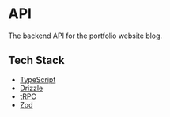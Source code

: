 # API

The backend API for the portfolio website blog.

## Tech Stack

- [TypeScript](https://www.typescriptlang.org/)
- [Drizzle](https://orm.drizzle.team/)
- [tRPC](https://trpc.io/)
- [Zod](https://zod.dev/)
